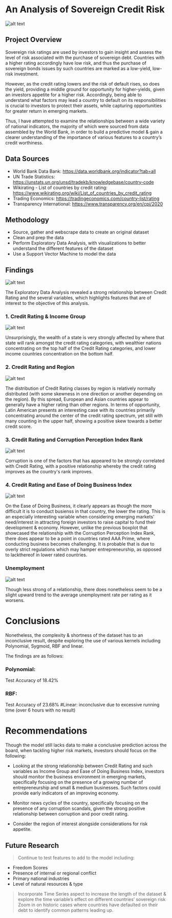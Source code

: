 

# An Analysis of Sovereign Credit Risk

![alt text](https://github.com/anaulianova/Capstone_Project/blob/master/images/image.jpg)

## Project Overview
Sovereign risk ratings are used by investors to gain insight and assess the level of risk associated with the purchase of sovereign debt. Countries with a higher rating accordingly have low risk, and thus the purchase of sovereign bonds issues by such countries are marked as a low-yield, low-risk investment. 

However, as the credit rating lowers and the risk of default rises, so does the yield, providing a middle ground for opportunity for higher-yields, given an investors appetite for a higher risk. Accordingly, being able to understand what factors may lead a country to default on its responsibilities is crucial to investors to protect their assets, while capturing opportunities for greater return in emerging markets. 

Thus, I have attempted to examine the relationships between a wide variety of  national indicators, the majority of which were sourced from data assembled by the World Bank, in order to build a predictive model & gain a clearer understanding of the importance of various features to a country’s credit worthiness. 

## Data Sources

* World Bank Data Bank: https://data.worldbank.org/indicator?tab=all 
* UN Trade Statistics: https://unstats.un.org/unsd/tradekb/knowledgebase/country-code
* Wikirating - List of countries by credit rating: https://www.wikirating.org/wiki/List_of_countries_by_credit_rating
* Trading Economics: https://tradingeconomics.com/country-list/rating
* Transparency International: https://www.transparency.org/en/cpi/2020 


## Methodology

-	Source, gather and webscrape data to create an original dataset
-	Clean and prep the data 
-	Perform Exploratory Data Analysis, with visualizations to better understand the different features of the dataset
-	Use a Support Vector Machine to model the data

## Findings

![alt text](https://github.com/anaulianova/Capstone_Project/blob/master/images/cr_distribution.PNG)

The Exploratory Data Analysis revealed a strong relationship between Credit Rating and the several variables, which highlights features that are of interest to the objective of this analysis. 

### 1. Credit Rating & Income Group

![alt text](https://github.com/anaulianova/Capstone_Project/blob/master/images/cr_income.PNG)

Unsurprisingly, the wealth of a state is very strongly affected by where that state will rank amongst the credit rating categories, with wealthier nations concentrating on the top half of the Credit Rating categories, and lower income countries concentration on the bottom half. 

### 2. Credit Rating and Region

![alt text](https://github.com/anaulianova/Capstone_Project/blob/master/images/cr_region.PNG)

The distribution of Credit Rating classes by region is relatively normally distributed (with some skewness in one direction or another depending on the region). By this spread, European and Asian countries appear to generally have a higher rating than other regions. 
In terms of opportunity, Latin American presents an interesting case with its countries primarily concentrating around the center of the credit rating spectrum, yet still with many counting in the upper half, showing a positive skew towards a better credit score. 

### 3. Credit Rating and Corruption Perception Index Rank

![alt text](https://github.com/anaulianova/Capstone_Project/blob/master/images/cr_cpi.PNG)

Corruption is one of the factors that has appeared to be strongly correlated with Credit Rating, with a positive relationship whereby the credit rating improves as the country's rank improves. 

### 4. Credit Rating and Ease of Doing Business Index

![alt text](https://github.com/anaulianova/Capstone_Project/blob/master/images/ease_business.PNG)

On the Ease of Doing Business, it clearly appears as though the more difficult it is to conduct busienss in that country, the lower the rating. This is an especially interesting variable when considering emerging markets' need/interest in attracting foreign investors to raise capital to fund their development & economy. 
However, unlike the previous boxplot that showcased the relationship with the Corruption Perception Index Rank, there does appear to be a point in countries rated AAA Prime, where conducting business becomes challenging. 
It is probable that is due to overly strict regulations which may hamper entrepreneurship, as opposed to lackthereof in lower rated countries. 

### Unemployment

![alt text](https://github.com/anaulianova/Capstone_Project/blob/master/images/unemployment.PNG)

Though less strong of a relationship, there does nonetheless seem to be a slight upward trend to the average unemployment rate per rating as it worsens. 


# Conclusions 

Nonetheless, the complexity & shortness of the dataset has to an inconclusive result, despite exploring the use of various kernels including Polynomial, Sygmoid, RBF and linear. 

The findings are as follows: 

### Polynomial: 
Test Accuracy of 18.42%

### RBF: 
Test Accuracy of 23.68%
#Linear: 
inconclusive due to excessive running time (over 6 hours with no result)
# Recommendations
Though the model still lacks data to make a conclusive prediction across the board, when tackling higher risk markets, investors should focus on the following:
- Looking at the strong relationship between Credit Rating and such variables as Income Group and Ease of Doing Business Index, investors should monitor the business environment in emerging markets, specifically focusing on the presence of a growing number of entrepreneurship and small & medium businesses. Such factors could provide early indicators of an improving economy.

- Monitor news cycles of the country, specifically focusing on the presence of any corruption scandals, given the strong positive relationship between corruption and poor credit rating. 

- Consider the region of interest alongside considerations for risk appetite.

## Future Research
> Continue to test features to add to the model including:
- Freedom Scores
- Presence of internal or regional conflict
- Primary national industries
- Level of natural resources & type
> Incorporate Time Series aspect to increase the length of the dataset & explore the time variable’s effect on different countries’ sovereign risk
> Zoom in on historic cases where countries have defaulted on their debt to identify common patterns leading up.
